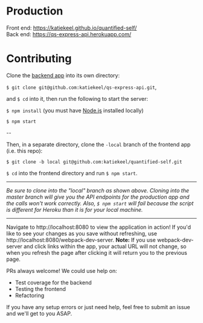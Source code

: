 # Production

Front end: https://katiekeel.github.io/quantified-self/  
Back end: https://qs-express-api.herokuapp.com/

# Contributing

Clone the [backend app](https://github.com/katiekeel/qs-express-api) into its own directory:

`$ git clone git@github.com:katiekeel/qs-express-api.git`,

and `$ cd` into it, then run the following to start the server:  

`$ npm install`  (you must have [Node.js](https://nodejs.org/en/) installed locally)

`$ npm start`

--

Then, in a separate directory, clone the `-local` branch of the frontend app (i.e. this repo):

`$ git clone -b local git@github.com:katiekeel/quantified-self.git`

`$ cd` into the frontend directory and run `$ npm start`.

-- -- -- --
*Be sure to clone into the "local" branch as shown above. Cloning into the master branch will give you the API endpoints for the production app and the calls won't work correctly. Also, `$ npm start` will fail because the script is different for Heroku than it is for your local machine.*  
-- -- -- --

Navigate to http://localhost:8080 to view the application in action! If you'd like to see your changes as you save without refreshing, use http://localhost:8080/webpack-dev-server. **Note:** If you use webpack-dev-server and click links within the app, your actual URL will not change, so when you refresh the page after clicking it will return you to the previous page.

PRs always welcome! We could use help on:  
- Test coverage for the backend
- Testing the frontend
- Refactoring

If you have any setup errors or just need help, feel free to submit an issue and we'll get to you ASAP.
